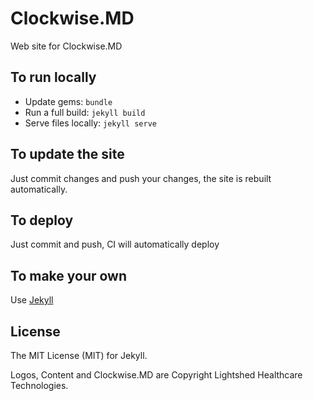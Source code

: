 # Clockwise.MD

Web site for Clockwise.MD

## To run locally

- Update gems: `bundle`
- Run a full build: `jekyll build`
- Serve files locally: `jekyll serve`

## To update the site

Just commit changes and push your changes, the site is rebuilt automatically.

## To deploy

Just commit and push, CI will automatically deploy

## To make your own

Use [Jekyll](http://jekyllrb.com)

## License

The MIT License (MIT) for Jekyll.

Logos, Content and Clockwise.MD are Copyright Lightshed Healthcare Technologies.
